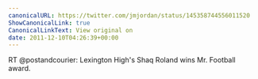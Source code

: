 ```yaml
---
canonicalURL: https://twitter.com/jmjordan/status/145358744556011520
ShowCanonicalLink: true
CanonicalLinkText: View original on
date: 2011-12-10T04:26:39+00:00
---
```

RT @postandcourier: Lexington High's Shaq Roland wins Mr. Football award.
